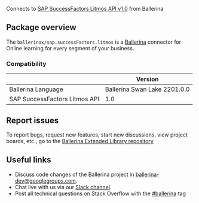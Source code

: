 Connects to [SAP SuccessFactors Litmos API v1.0](https://api.sap.com/api/LitmosAPIdetails/resource) from Ballerina

## Package overview
The `ballerinax/sap.successFactors.litmos` is a [Ballerina](https://ballerina.io/) connector for Online learning for every segment of your business.

### Compatibility
|                                 | Version                      |
|---------------------------------|------------------------------|
| Ballerina Language              | Ballerina Swan Lake 2201.0.0 |
| SAP SuccessFactors Litmos  API  | 1.0                          |
 
## Report issues
To report bugs, request new features, start new discussions, view project boards, etc., go to the [Ballerina Extended Library repository](https://github.com/ballerina-platform/ballerina-extended-library)

## Useful links
- Discuss code changes of the Ballerina project in [ballerina-dev@googlegroups.com](mailto:ballerina-dev@googlegroups.com).
- Chat live with us via our [Slack channel](https://ballerina.io/community/slack/).
- Post all technical questions on Stack Overflow with the [#ballerina](https://stackoverflow.com/questions/tagged/ballerina) tag
